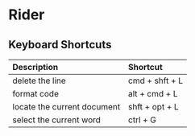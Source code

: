 # Rider

## Keyboard Shortcuts

| Description | Shortcut |
| :--- | :--- |
| delete the line | cmd + shft + L |
| format code | alt + cmd + L  |
| locate the current document | shft + opt + L |
| select the current word | ctrl + G |



